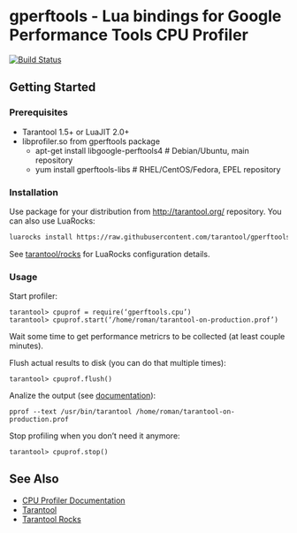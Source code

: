 # gperftools - Lua bindings for Google Performance Tools CPU Profiler
[![Build Status](https://travis-ci.org/tarantool/gperftools.png?branch=master)](https://travis-ci.org/tarantool/gperftools)

## Getting Started

### Prerequisites

 * Tarantool 1.5+ or LuaJIT 2.0+
 * libprofiler.so from gperftools package
   - apt-get install libgoogle-perftools4 # Debian/Ubuntu, main repository
   - yum install gperftools-libs # RHEL/CentOS/Fedora, EPEL repository

### Installation

Use package for your distribution from http://tarantool.org/ repository.
You can also use LuaRocks:

``` bash
luarocks install https://raw.githubusercontent.com/tarantool/gperftools/master/gperftools-scm-1.rockspec --local
```

See [tarantool/rocks][TarantoolRocks] for LuaRocks configuration details.

### Usage

Start profiler:

    tarantool> cpuprof = require(‘gperftools.cpu’)
    tarantool> cpuprof.start(‘/home/roman/tarantool-on-production.prof’)

Wait some time to get performance metricrs to be collected
(at least couple minutes).

Flush actual results to disk (you can do that multiple times):

    tarantool> cpuprof.flush()

Analize the output (see [documentation][gperftools]):

    pprof --text /usr/bin/tarantool /home/roman/tarantool-on-production.prof

Stop profiling when you don’t need it anymore:

    tarantool> cpuprof.stop()

## See Also

 * [CPU Profiler Documentation][gperftools]
 * [Tarantool][]
 * [Tarantool Rocks][TarantoolRocks]

[gperftools]: http://gperftools.googlecode.com/git/doc/cpuprofile.html
[Tarantool]: http://github.com/tarantool/tarantool
[TarantoolRocks]: https://github.com/tarantool/rocks
